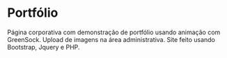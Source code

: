 # Portfólio
Página corporativa com demonstração de portfólio usando animação com GreenSock.
Upload de imagens na área administrativa.
Site feito usando Bootstrap, Jquery e PHP.

